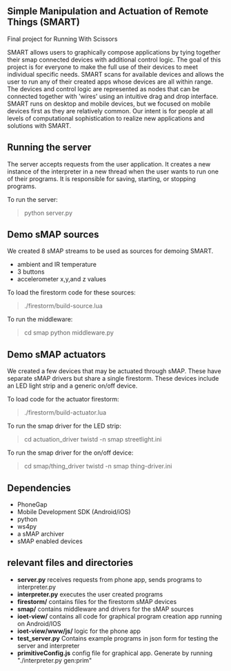 ## Simple Manipulation and Actuation of Remote Things (SMART)
Final project for Running With Scissors

SMART allows users to graphically compose applications by tying together their
smap connected devices with additional control logic. The goal of this project
is for everyone to make the full use of their devices to meet individual specific
needs. SMART scans for available devices and allows the user to run any of their
created apps whose devices are all within range. The devices and control logic
are represented as nodes that can be connected together with 'wires' using an
intuitive drag and drop interface. SMART runs on desktop and mobile devices, but
we focused on mobile devices first as they are relatively common. Our intent is
for people at all levels of computational sophistication to realize new
applications and solutions with SMART.

## Running the server
The server accepts requests from the user application. It creates a new instance
of the interpreter in a new thread when the user wants to run one of their
programs. It is responsible for saving, starting, or stopping programs.

To run the server:

  > python server.py

## Demo sMAP sources
We created 8 sMAP streams to be used as sources for demoing SMART.
 - ambient and IR temperature
 - 3 buttons
 - accelerometer x,y,and z values

To load the firestorm code for these sources:

  > ./firestorm/build-source.lua

To run the middleware:

  > cd smap
  > python middleware.py

## Demo sMAP actuators
We created a few devices that may be actuated through sMAP. These have separate
sMAP drivers but share a single firestorm. These devices include an LED light
strip and a generic on/off device.

To load code for the actuator firestorm:
 > ./firestorm/build-actuator.lua

To run the smap driver for the LED strip:

 > cd actuation_driver
 > twistd -n smap streetlight.ini

To run the smap driver for the on/off device:

> cd smap/thing_driver
> twistd -n smap thing-driver.ini

## Dependencies
- PhoneGap
- Mobile Development SDK (Android/iOS)
- python
- ws4py
- a sMAP archiver
- sMAP enabled devices

## relevant files and directories

- **server.py**
   receives requests from phone app, sends programs to interpreter.py
- **interpreter.py**
   executes the user created programs
- **firestorm/**
   contains files for the firestorm sMAP devices
- **smap/**
   contains middleware and drivers for the sMAP sources
- **ioet-view/**
   contains all code for graphical program creation app running on Android/IOS
- **ioet-view/www/js/**
   logic for the phone app
- **test_server.py**
   Contains example programs in json form for testing the server and interpreter
- **primitiveConfig.js**
   config file for graphical app. Generate by running "./interpreter.py gen:prim"

